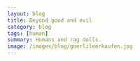 ```yaml
---
layout: blog
title: Beyond good and evil
category: blog
tags: [human]  
summary: Humans and rag dolls.
image: /images/blog/goerlileerkaufen.jpg
---
```

